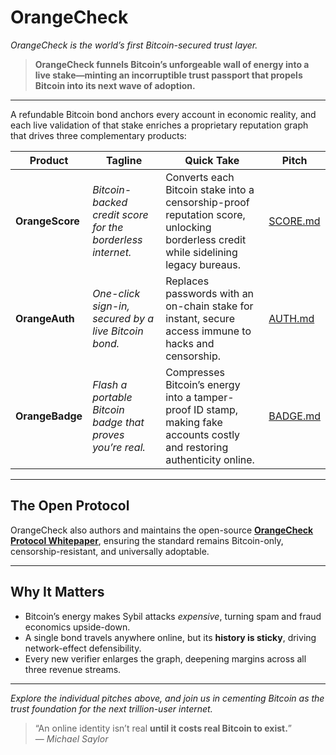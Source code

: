 # OrangeCheck
_OrangeCheck is the world’s first Bitcoin-secured trust layer._

> **OrangeCheck funnels Bitcoin’s unforgeable wall of energy into a live stake—minting an incorruptible trust passport that propels Bitcoin into its next wave of adoption.**

---

A refundable Bitcoin bond anchors every account in economic reality, and each live validation of that stake enriches a proprietary reputation graph that drives three complementary products:

| Product | Tagline | Quick Take | Pitch |
|---------|---------|------------|-------|
| **OrangeScore** | *Bitcoin-backed credit score for the borderless internet.* | Converts each Bitcoin stake into a censorship-proof reputation score, unlocking borderless credit while sidelining legacy bureaus. | [SCORE.md](./01_SCORE.md) |
| **OrangeAuth** | *One-click sign-in, secured by a live Bitcoin bond.* | Replaces passwords with an on-chain stake for instant, secure access immune to hacks and censorship. | [AUTH.md](./02_AUTH.md) |
| **OrangeBadge** | *Flash a portable Bitcoin badge that proves you’re real.* | Compresses Bitcoin’s energy into a tamper-proof ID stamp, making fake accounts costly and restoring authenticity online. | [BADGE.md](./03_BADGE.md) |

---

## The Open Protocol

OrangeCheck also authors and maintains the open-source **[OrangeCheck Protocol Whitepaper](https://github.com/orangecheck/oc-whitepaper)**, ensuring the standard remains Bitcoin-only, censorship-resistant, and universally adoptable.

---

## Why It Matters

* Bitcoin’s energy makes Sybil attacks *expensive*, turning spam and fraud economics upside-down.  
* A single bond travels anywhere online, but its **history is sticky**, driving network-effect defensibility.  
* Every new verifier enlarges the graph, deepening margins across all three revenue streams.

---

*_Explore the individual pitches above, and join us in cementing Bitcoin as the trust foundation for the next trillion-user internet._*

> “An online identity isn’t real **until it costs real Bitcoin to exist.**”  
> — *Michael Saylor*
